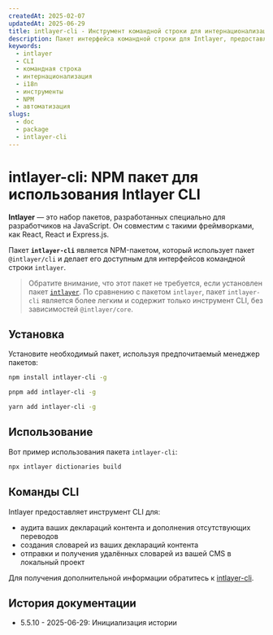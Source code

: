 ```yaml
---
createdAt: 2025-02-07
updatedAt: 2025-06-29
title: intlayer-cli - Инструмент командной строки для интернационализации
description: Пакет интерфейса командной строки для Intlayer, предоставляющий инструменты для управления переводами, создания словарей и автоматизации процессов интернационализации.
keywords:
  - intlayer
  - CLI
  - командная строка
  - интернационализация
  - i18n
  - инструменты
  - NPM
  - автоматизация
slugs:
  - doc
  - package
  - intlayer-cli
---
```


# intlayer-cli: NPM пакет для использования Intlayer CLI

**Intlayer** — это набор пакетов, разработанных специально для разработчиков на JavaScript. Он совместим с такими фреймворками, как React, React и Express.js.

Пакет **`intlayer-cli`** является NPM-пакетом, который использует пакет `@intlayer/cli` и делает его доступным для интерфейсов командной строки `intlayer`.

> Обратите внимание, что этот пакет не требуется, если установлен пакет [`intlayer`](https://github.com/aymericzip/intlayer/tree/main/docs/ru/packages/intlayer/index.md). По сравнению с пакетом `intlayer`, пакет `intlayer-cli` является более легким и содержит только инструмент CLI, без зависимостей `@intlayer/core`.

## Установка

Установите необходимый пакет, используя предпочитаемый менеджер пакетов:

```bash packageManager="npm"
npm install intlayer-cli -g
```

```bash packageManager="pnpm"
pnpm add intlayer-cli -g
```

```bash packageManager="yarn"
yarn add intlayer-cli -g
```

## Использование

Вот пример использования пакета `intlayer-cli`:

```bash
npx intlayer dictionaries build
```

## Команды CLI

Intlayer предоставляет инструмент CLI для:

- аудита ваших деклараций контента и дополнения отсутствующих переводов
- создания словарей из ваших деклараций контента
- отправки и получения удалённых словарей из вашей CMS в локальный проект

Для получения дополнительной информации обратитесь к [intlayer-cli](https://github.com/aymericzip/intlayer/blob/main/docs/docs/ru/intlayer_cli.md).

## История документации

- 5.5.10 - 2025-06-29: Инициализация истории
